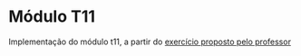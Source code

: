 # Módulo T11

Implementação do módulo t11, a partir do [exercício proposto pelo professor](https://github.com/kyriosdata/oo/blob/master/topicos/11.md)
